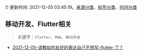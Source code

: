 :alarm_clock: 更新时间: 2021-12-05 03:45:19。[来源分类](../README.md)、[标签分类](../TAGS.md)、[时间分类](../TIMELINE.md)

## 移动开发、Flutter相关


> 关键字：`Flutter`、`PWA`、`移动开发`



- [2021-12-05-请教如何友好的表达自己不想写-flutter-了？](https://www.v2ex.com/t/820129) 